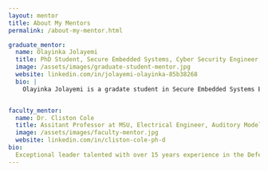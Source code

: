 ```yaml
---
layout: mentor
title: About My Mentors
permalink: /about-my-mentor.html

graduate_mentor:
  name: Olayinka Jolayemi
  title: PhD Student, Secure Embedded Systems, Cyber Security Engineer, Electrical Engineer, Analyst
  image: /assets/images/graduate-student-mentor.jpg
  website: linkedin.com/in/jolayemi-olayinka-85b38268
  bio: |
    Olayinka Jolayemi is a gradate student in Secure Embedded Systems Engineering. He is a vibrant engineer who loves taking up challenging tasks and occupying positions that allows him add value to every organization and event that he is a part of.


faculty_mentor:
  name: Dr. Cliston Cole
  title: Assitant Professor at MSU, Electrical Engineer, Auditory Modeling, Speech Perception
  image: /assets/images/faculty-mentor.jpg
  website: linkedin.com/in/cliston-cole-ph-d
bio: 
  Exceptional leader talented with over 15 years experience in the Defense industry, Academia, Tech company and United States federal government agencies. Skilled Systems and Electronic Engineer, and Research Scientist with experience of weapon systems for DoD and signal processing systems. Energetic self-starter and team builder able to navigate high-stress situations and achieve goals on time. Yet what inspire others the most is my professionalism and my all-out work ethic and approach to complete projects and tasks in a timely manner.
---
```

